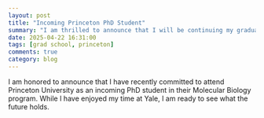```yaml
---
layout: post
title: "Incoming Princeton PhD Student"
summary: "I am thrilled to announce that I will be continuing my graduate studies at Princeton University."
date: 2025-04-22 16:31:00
tags: [grad school, princeton]
comments: true
category: blog
---
```


I am honored to announce that I have recently committed to attend Princeton University as an incoming PhD student in their Molecular Biology program. While I have enjoyed my time at Yale, I am ready to see what the future holds.
